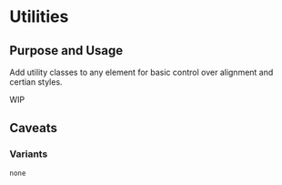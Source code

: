 # Utilities

## Purpose and Usage
Add utility classes to any element for basic control over alignment and certian styles.

WIP

## Caveats

### Variants

```
none

```
